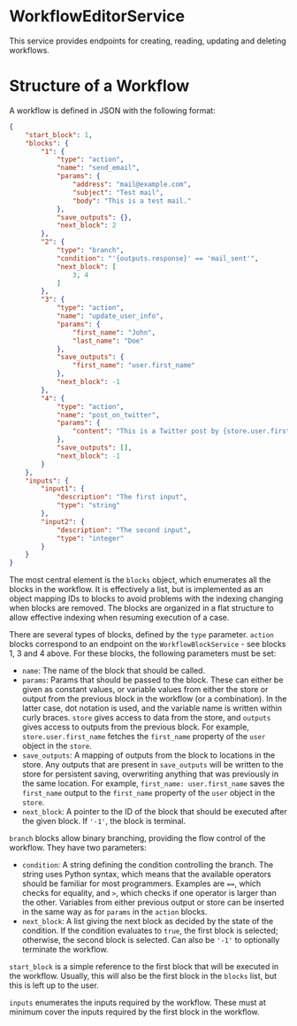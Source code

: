 # WorkflowEditorService

This service provides endpoints for creating, reading, updating and deleting workflows.

# Structure of a Workflow

A workflow is defined in JSON with the following format:

```json
{
	"start_block": 1,
	"blocks": {
		"1": {
			"type": "action",
			"name": "send_email",
			"params": {
				"address": "mail@example.com",
				"subject": "Test mail",
				"body": "This is a test mail."
			},
			"save_outputs": {},
			"next_block": 2
		},
		"2": {
			"type": "branch",
			"condition": "'{outputs.response}' == 'mail_sent'",
			"next_block": [
				3, 4
			]
		},
		"3": {
			"type": "action",
			"name": "update_user_info",
			"params": {
				"first_name": "John",
				"last_name": "Doe"
			},
			"save_outputs": {
				"first_name": "user.first_name"
			},
			"next_block": -1
		},
		"4": {
			"type": "action",
			"name": "post_on_twitter",
			"params": {
				"content": "This is a Twitter post by {store.user.first_name}"
			},
			"save_outputs": [],
			"next_block": -1
		}
	},
	"inputs": {
		"input1": {
			"description": "The first input",
			"type": "string"
		},
		"input2": {
			"description": "The second input",
			"type": "integer"
		}
	}
}
```

The most central element is the `blocks` object, which enumerates all the blocks in the workflow. It is effectively a
list, but is implemented as an object mapping IDs to blocks to avoid problems with the indexing changing when blocks are
removed. The blocks are organized in a flat structure to allow effective indexing when resuming execution of a case.

There are several types of blocks, defined by the `type` parameter. `action` blocks correspond to an endpoint on the 
`WorkflowBlockService` - see blocks 1, 3 and 4 above. For these blocks, the following parameters must be set:

*   `name`: The name of the block that should be called.
*   `params`: Params that should be passed to the block. These can either be given as constant values, or variable
values from either the store or output from the previous block in the workflow (or a combination). In the latter case, 
dot notation is used, and the variable name is written within curly braces. `store` gives access to data from the store, 
and `outputs` gives access to outputs from the previous block. For example, `store.user.first_name` fetches the 
`first_name` property of the `user` object in the `store`.
*   `save_outputs`: A mapping of outputs from the block to locations in the store. Any outputs that are present in
`save_outputs` will be written to the store for persistent saving, overwriting anything that was previously in the same
location. For example, `first_name: user.first_name` saves the `first_name` output to the `first_name` property of the
`user` object in the `store`.
*   `next_block`: A pointer to the ID of the block that should be executed after the given block. If `'-1'`, the block
is terminal.

`branch` blocks allow binary branching, providing the flow control of the workflow. They have two parameters:

*   `condition`: A string defining the condition controlling the branch. The string uses Python syntax, which means
that the available operators should be familiar for most programmers. Examples are `==`, which checks for equality,
and `>`, which checks if one operator is larger than the other. Variables from either previous output or store can be
inserted in the same way as for `params` in the `action` blocks.
*   `next_block`: A list giving the next block as decided by the state of the condition. If the condition evaluates to
`true`, the first block is selected; otherwise, the second block is selected. Can also be `'-1'` to optionally
terminate the workflow.

`start_block` is a simple reference to the first block that will be executed in the workflow. Usually, this will also
be the first block in the `blocks` list, but this is left up to the user.

`inputs` enumerates the inputs required by the workflow. These must at minimum cover the inputs required by the first
block in the workflow.
